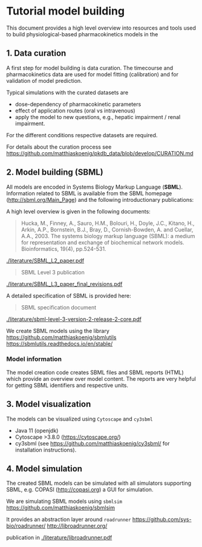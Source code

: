 # Tutorial model building
This document provides a high level overview into resources and tools used to build physiological-based pharmacokinetics models in the

## 1. Data curation
A first step for model building is data curation. The timecourse and pharmacokinetics data are used for model fitting (calibration) and for validation of model prediction.

Typical simulations with the curated datasets are
* dose-dependency of pharmacokinetic parameters
* effect of application routes (oral vs intravenous)
* apply the model to new questions, e.g., hepatic impairment / renal impairment.

For the different conditions respective datasets are required.

For details about the curation process see
https://github.com/matthiaskoenig/pkdb_data/blob/develop/CURATION.md

## 2. Model building (SBML)

All models are encoded in Systems Biology Markup Language (**SBML**). Information related to SBML is available from the SBML homepage (http://sbml.org/Main_Page) and the following introductionary publications:

A high level overview is given in the following documents:

> Hucka, M., Finney, A., Sauro, H.M., Bolouri, H., Doyle, J.C., Kitano, H., Arkin, A.P., Bornstein, B.J., Bray, D., Cornish-Bowden, A. and Cuellar, A.A., 2003. The systems biology markup language (SBML): a medium for representation and exchange of biochemical network models. Bioinformatics, 19(4), pp.524-531.

[./literature/SBML_L2_paper.pdf](./literature/SBML_L2_paper.pdf)

> SBML Level 3 publication

[./literature/SBML_L3_paper_final_revisions.pdf](./literature/SBML_L3_paper_final_revisions.pdf)


A detailed specification of SBML is provided here:

> SBML specification document

[./literature/sbml-level-3-version-2-release-2-core.pdf](./literature/sbml-level-3-version-2-release-2-core.pdf)

We create SBML models using the library
https://github.com/matthiaskoenig/sbmlutils  
https://sbmlutils.readthedocs.io/en/stable/  

### Model information
The model creation code creates SBML files and SBML reports (HTML) which provide an overview over model content.
The reports are very helpful for getting SBML identifiers and respective units.

## 3. Model visualization
The models can be visualized using `Cytoscape` and `cy3sbml`
- Java 11 (openjdk)
- Cytoscape >3.8.0 (https://cytoscape.org/)
- cy3sbml (see https://github.com/matthiaskoenig/cy3sbml/ for installation instructions).


## 4. Model simulation
The created SBML models can be simulated with all simulators supporting SBML, e.g. COPASI (http://copasi.org) a GUI for simulation.

We are simulating SBML models using `sbmlsim`
https://github.com/matthiaskoenig/sbmlsim  

It provides an abstraction layer around `roadrunner`
https://github.com/sys-bio/roadrunner/
http://libroadrunner.org/

publication in [./literature/libroadrunner.pdf](./literature/libroadrunner.pdf)





 


